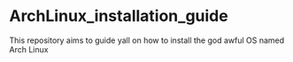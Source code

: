 # ArchLinux_installation_guide
This repository aims to guide yall on how to install the god awful OS named Arch Linux
